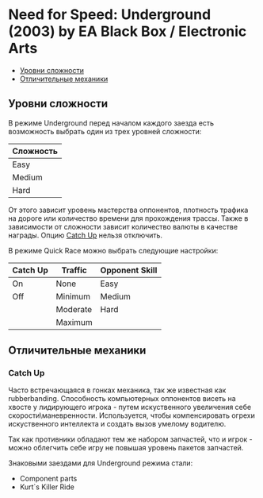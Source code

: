 # Need for Speed: Underground (2003) by EA Black Box / Electronic Arts

* [Уровни сложности](#уровни-сложности)
* [Отличительные механики](#отличительные-механики)

## Уровни сложности

В режиме Underground перед началом каждого заезда есть возможность выбрать один из трех уровней сложности:

| Сложность |
|-----------|
| Easy      |
| Medium    |
| Hard      |

От этого зависит уровень мастерства оппонентов, плотность трафика на дороге или количество времени для прохождения трассы.
Также в зависимости от сложности зависит количество валюты в качестве награды.
Опцию [Catch Up](#cath-up) нельзя отключить.

В режиме Quick Race можно выбрать следующие настройки:

|  Catch Up | Traffic  | Opponent Skill |
|-----------|----------|----------------|
| On        | None     | Easy           |
| Off       | Minimum  | Medium         |
|           | Moderate | Hard           |
|           | Maximum  |                |

## Отличительные механики

### Catch Up

Часто встречающаяся в гонках механика, так же известная как rubberbanding. Способность компьютерных оппонентов висеть на хвосте у лидирующего игрока - путем искуственного увеличения себе скорости\маневренности. Используется, чтобы компенсировать огрехи искуственного интеллекта и создать вызов умелому водителю.

Так как противники обладают тем же набором запчастей, что и игрок - можно облегчить себе игру не повышая уровень пакетов запчастей. 

Знаковыми заездами для Underground режима стали:
* Component parts 
* Kurt`s Killer Ride
